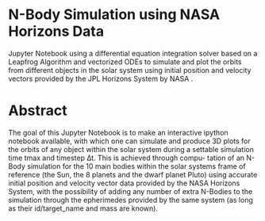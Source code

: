 # N-Body Simulation using NASA Horizons Data
Jupyter Notebook using a differential equation integration solver based on a Leapfrog Algorithm and vectorized ODEs to simulate and plot the orbits from different objects in the solar system using initial position and velocity vectors provided by the JPL Horizons System by NASA .
# Abstract
The goal of this Jupyter Notebook is to make an interactive ipython notebook available,
with which one can simulate and produce 3D plots for the orbits of any object within the solar
system during a settable simulation time tmax and timestep ∆t. This is achieved through compu-
tation of an N-Body simulation for the 10 main bodies within the solar systems frame of reference
(the Sun, the 8 planets and the dwarf planet Pluto) using accurate initial position and velocity
vector data provided by the NASA Horizons System, with the possibility of adding any number of extra
N-Bodies to the simulation through the epherimedes provided by the same system (as long as
their id/target_name and mass are known).
